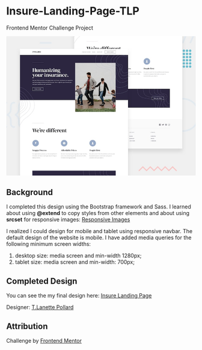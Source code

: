 # Insure-Landing-Page-TLP
Frontend Mentor Challenge Project

![Design Preview for Huddle Landing Page with Curved Background Challenge from Frontend Mentor](./design/desktop-preview.jpg) 

## Background
I completed this design using the Bootstrap framework and Sass. I learned about using **@extend** to copy styles from other elements and about using **srcset** for responsive images: [Responsive Images](https://developer.mozilla.org/en-US/docs/Learn/HTML/Multimedia_and_embedding/Responsive_images)

I realized I could design for mobile and tablet using responsive navbar. The default design of the website is mobile. I have added media queries for the following minimum screen widths:

1. desktop size: media screen and min-width 1280px;
2. tablet size: media screen and min-width: 700px;

## Completed Design

You can see the my final design here: [Insure Landing Page](https://insure-landing-page-tlp.vercel.app/)

Designer: [T.Lanette Pollard](https://tlanetterose.github.io/)

## Attribution
Challenge by [Frontend Mentor](https://www.frontendmentor.io?ref=challenge)